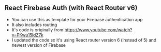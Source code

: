 ## React Firebase Auth (with React Router v6)
- You can use this as template for your Firebase authentication app
- It also includes routing
- It's code is originally from https://www.youtube.com/watch?v=PKwu15ldZ7k
- I updated the code so it's using React router version 6 (instead of 5) and newest version of Firebase
